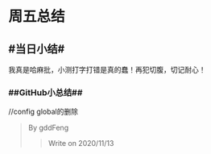周五总结 </br>
================================================
## #当日小结#
我真是哈麻批，小测打字打错是真的蠢！再犯切腹，切记耐心！
### ##GitHub小总结##
//config global的删除

> By gddFeng
>>Write on 2020/11/13